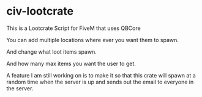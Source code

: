 # civ-lootcrate
This is a Lootcrate Script for FiveM that uses QBCore

You can add multiple locations where ever you want them to spawn.

And change what loot items spawn.

And how many max items you want the user to get.

A feature I am still working on is to make it so that this crate will spawn at a random time when the server is up and sends out the email to everyone in the server.
